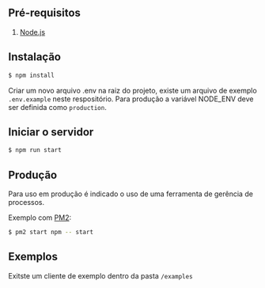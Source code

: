 ## Pré-requisitos

1. [Node.js](https://nodejs.org/en/)

## Instalação

```bash
$ npm install
```

Criar um novo arquivo .env na raiz do projeto, existe um arquivo de exemplo `.env.example` neste respositório. Para produção a variável NODE_ENV deve ser definida como `production`.

## Iniciar o servidor
```bash
$ npm run start
```

## Produção

Para uso em produção é indicado o uso de uma ferramenta de gerência de processos.

Exemplo com [PM2](http://pm2.keymetrics.io/docs/usage/quick-start/):
```bash
$ pm2 start npm -- start
```

## Exemplos

Exitste um cliente de exemplo dentro da pasta `/examples`